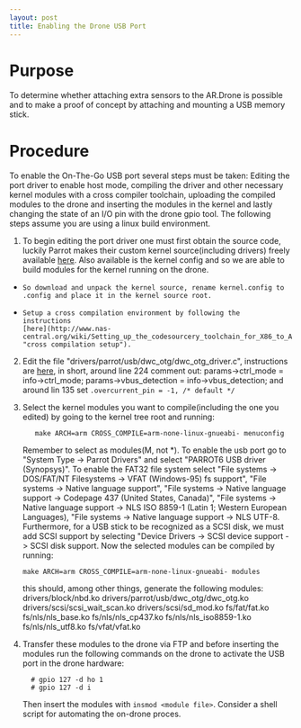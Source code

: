```yaml
---
layout: post
title: Enabling the Drone USB Port
---
```



Purpose
=======
To determine whether attaching extra sensors to the AR.Drone is
possible and to make a proof of concept by attaching and mounting a
USB memory stick.

Procedure
=========
To enable the On-The-Go USB port several steps must be taken: Editing the port
driver to enable host mode, compiling the driver and other necessary
kernel modules with a cross compiler toolchain, uploading the compiled
modules to the drone and inserting the modules in the kernel and
lastly changing the state of an I/O pin with the drone gpio tool. The following
steps assume you are using a linux build environment.

1.    To begin editing the port driver one must first obtain the source
      code, luckily Parrot makes their custom kernel source(including drivers) 
      freely available [here](https://projects.ardrone.org/documents/show/19
      "Kernel Source"). Also available is the kernel config and so we are
      able to build modules for the kernel running on the drone. 
+     So download and unpack the kernel source, rename kernel.config to
      .config and place it in the kernel source root.
+     Setup a cross compilation environment by following the
      instructions
      [here](http://www.nas-central.org/wiki/Setting_up_the_codesourcery_toolchain_for_X86_to_ARM9_cross_compiling
      "cross compilation setup").

2.    Edit the file "drivers/parrot/usb/dwc_otg/dwc_otg_driver.c",
      instructions are
      [here](http://embedded-software.blogspot.com/2010/12/ar-drone-usb.html),
      in short, around line 224 comment out: 
      	 	 params->ctrl_mode = info->ctrl_mode; 
	 	 params->vbus_detection = info->vbus_detection;
      and around lin 135 set `.overcurrent_pin = -1, /* default */`

3.    Select the kernel modules you want to compile(including the one
      you edited) by going to the kernel tree root and running:

      	  	 make ARCH=arm CROSS_COMPILE=arm-none-linux-gnueabi- menuconfig 	      

      Remember to select as modules(M, not *). To enable the usb port go to
      "System Type -> Parrot Drivers" and select "PARROT6 USB driver
      (Synopsys)". To enable the FAT32 file system select "File systems ->
      DOS/FAT/NT Filesystems -> VFAT (Windows-95) fs support", "File systems
      -> Native language support", "File systems -> Native language support
      -> Codepage 437 (United States, Canada)", "File systems -> Native
      language support -> NLS ISO 8859-1  (Latin 1; Western European
      Languages), "File systems -> Native language support -> NLS
      UTF-8. Furthermore, for a USB stick to be recognized as a SCSI disk, we
      must add SCSI support by selecting "Device Drivers -> SCSI device
      support -> SCSI disk support.
      Now the selected modules can be compiled by running:
    
		  make ARCH=arm CROSS_COMPILE=arm-none-linux-gnueabi- modules
    
      this should, among other things, generate the following modules:
      	   	 drivers/block/nbd.ko
	 	 drivers/parrot/usb/dwc_otg/dwc_otg.ko
		 drivers/scsi/scsi_wait_scan.ko
		 drivers/scsi/sd_mod.ko
		 fs/fat/fat.ko
		 fs/nls/nls_base.ko
		 fs/nls/nls_cp437.ko
		 fs/nls/nls_iso8859-1.ko
		 fs/nls/nls_utf8.ko
		 fs/vfat/vfat.ko

4.    Transfer these modules to the drone via FTP and before inserting the
      modules run the following commands on the drone to activate the USB port in the
      drone hardware:

      	    # gpio 127 -d ho 1
      	    # gpio 127 -d i

      Then insert the modules with `insmod <module file>`. Consider a shell
      script for automating the on-drone proces.
